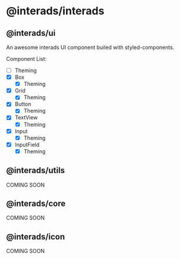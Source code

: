 # @interads/interads

## @interads/ui

An awesome interads UI component builed with styled-components.

Component List:

- [ ] Theming
- [x] Box
    - [x] Theming
- [X] Grid
    - [x] Theming
- [x] Button
    - [x] Theming
- [x] TextView
    - [x] Theming
- [X] Input
    - [x] Theming
- [X] InputField
    - [x] Theming

## @interads/utils

COMING SOON

## @interads/core

COMING SOON

## @interads/icon

COMING SOON